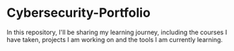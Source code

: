 # Cybersecurity-Portfolio
In this repository, I'll be sharing my learning journey, including the courses I have taken, projects I am working on and the tools I am currently learning.
